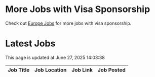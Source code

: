 # More Jobs with Visa Sponsorship

Check out [Europe Jobs](https://github.com/sureshparimi/europejobs#latest-jobs) for more jobs with visa sponsorship.

# Latest Jobs

This page is updated at June 27, 2025 14:03:38

| Job Title | Job Location | Job Link | Job Posted |
| --- | --- | --- | --- |
